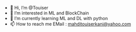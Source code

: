 - 👋 Hi, I’m @Touiser
- 👀 I’m interested in ML and BlockChain
- 🌱 I’m currently learning ML and DL with python
- 📫 How to reach me EMail : mahditouiserkani@yahoo.com

<!---
Touiser/Touiser is a ✨ special ✨ repository because its `README.md` (this file) appears on your GitHub profile.
You can click the Preview link to take a look at your changes.
--->
